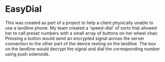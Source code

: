 # EasyDial


This was created as part of a project to help a client physically unable to use a landline phone. My team created a 'speed-dial' of sorts that allowed her to call preset numbers with a small array of buttons on her wheel chair. Pressing a button would send an encrypted signal across the server connection to the other part of the device resting on the landline. The box on the landline would decrypt the signal and dial the corresponding number using push solenoids.
